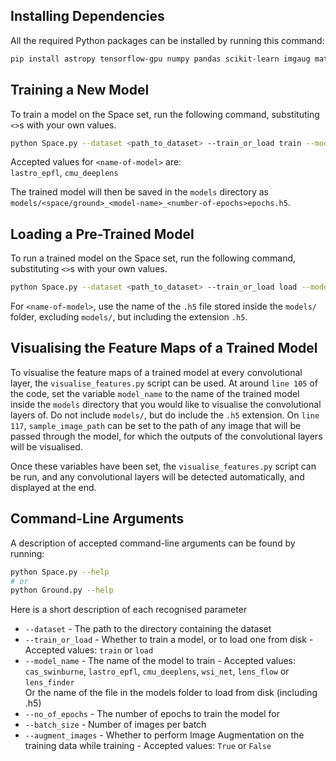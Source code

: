 
## Installing Dependencies

All the required Python packages can be installed by running this command:
```bash
pip install astropy tensorflow-gpu numpy pandas scikit-learn imgaug matplotlib
```

## Training a New Model

To train a model on the Space set, run the following command, substituting `<>`s with your own values.
```bash
python Space.py --dataset <path_to_dataset> --train_or_load train --model_name <name-of-model> --no_of_epochs <number-of-epochs> 
```


Accepted values for `<name-of-model>` are:\
`lastro_epfl`, `cmu_deeplens`

The trained model will then be saved in the `models` directory as `models/<space/ground>_<model-name>_<number-of-epochs>epochs.h5`.

## Loading a Pre-Trained Model

To run a trained model on the Space set, run the following command, substituting `<>`s with your own values.
```bash
python Space.py --dataset <path_to_dataset> --train_or_load load --model_name <name-of-model> 
```

For `<name-of-model>`, use the name of the `.h5` file stored inside the `models/` folder, excluding `models/`,
but including the extension `.h5`.

## Visualising the Feature Maps of a Trained Model

To visualise the feature maps of a trained model at every convolutional layer, the `visualise_features.py` script can be used.
At around `line 105` of the code, set the variable `model_name` to the name of the trained model inside the `models`
directory that you would like to visualise the convolutional layers of. Do not include `models/`, but do include the
`.h5` extension.
On `line 117`, `sample_image_path` can be set to the path of any image that will be passed through the model, for
which the outputs of the convolutional layers will be visualised. 

Once these variables have been set, the `visualise_features.py` script can be run, and any convolutional layers will be
detected automatically, and displayed at the end.

## Command-Line Arguments

A description of accepted command-line arguments can be found by running:
```bash
python Space.py --help
# or
python Ground.py --help
```

Here is a short description of each recognised parameter
* `--dataset` - The path to the directory containing the dataset
* `--train_or_load` - Whether to train a model, or to load one from disk - Accepted values: `train` or `load`
* `--model_name` - The name of the model to train - Accepted values: `cas_swinburne`, `lastro_epfl`, `cmu_deeplens`,
`wsi_net`, `lens_flow` or `lens_finder`\
Or the name of the file in the models folder to load from disk (including .h5)
* `--no_of_epochs` - The number of epochs to train the model for
* `--batch_size` - Number of images per batch
* `--augment_images` - Whether to perform Image Augmentation on the training data while training - Accepted values: `True` or `False`


